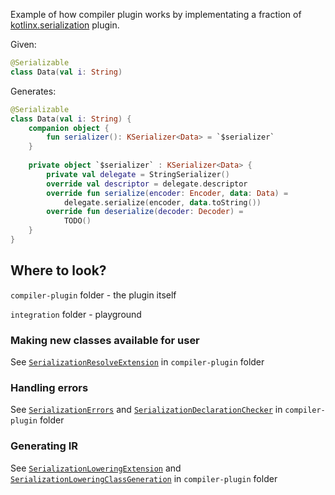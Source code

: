Example of how compiler plugin works by implementating a fraction of [kotlinx.serialization](https://github.com/JetBrains/kotlin/tree/master/plugins/kotlin-serialization) plugin.

Given:
```kotlin
@Serializable
class Data(val i: String)
```

Generates:
```kotlin
@Serializable
class Data(val i: String) {
    companion object {
        fun serializer(): KSerializer<Data> = `$serializer`
    }
       
    private object `$serializer` : KSerializer<Data> {
        private val delegate = StringSerializer()
        override val descriptor = delegate.descriptor
        override fun serialize(encoder: Encoder, data: Data) =
            delegate.serialize(encoder, data.toString())
        override fun deserialize(decoder: Decoder) = 
            TODO()
    }
}
```

## Where to look?

`compiler-plugin` folder - the plugin itself

`integration` folder - playground

### Making new classes available for user

See [`SerializationResolveExtension`](compiler-plugin/src/main/kotlin/SerializationResolveExtension.kt) in `compiler-plugin` folder

### Handling errors

See [`SerializationErrors`](compiler-plugin/src/main/kotlin/SerializationErrors.kt) and [`SerializationDeclarationChecker`](compiler-plugin/src/main/kotlin/SerializationDeclarationChecker.kt) in `compiler-plugin` folder

### Generating IR

See [`SerializationLoweringExtension`](compiler-plugin/src/main/kotlin/SerializationLoweringExtension.kt) and [`SerializationLoweringClassGeneration`](compiler-plugin/src/main/kotlin/SerializationLoweringClassGeneration.kt) in `compiler-plugin` folder
